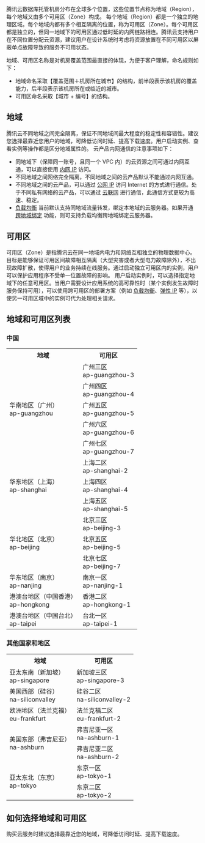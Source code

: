 腾讯云数据库托管机房分布在全球多个位置，这些位置节点称为地域（Region），每个地域又由多个可用区（Zone）构成。
每个地域（Region）都是一个独立的地理区域。每个地域内都有多个相互隔离的位置，称为可用区（Zone）。每个可用区都是独立的，但同一地域下的可用区通过低时延的内网链路相连。腾讯云支持用户在不同位置分配云资源，建议用户在设计系统时考虑将资源放置在不同可用区以屏蔽单点故障导致的服务不可用状态。

地域、可用区名称是对机房覆盖范围最直接的体现，为便于客户理解，命名规则如下：

- 地域命名采取【覆盖范围＋机房所在城市】的结构，前半段表示该机房的覆盖能力，后半段表示该机房所在或临近的城市。
- 可用区命名采取【城市 + 编号】的结构。

## 地域
腾讯云不同地域之间完全隔离，保证不同地域间最大程度的稳定性和容错性。建议您选择最靠近您用户的地域，可降低访问时延、提高下载速度。用户启动实例、查看实例等操作都是区分地域属性的。
云产品内网通信的注意事项如下：
- 同地域下（保障同一账号，且同一个 VPC 内）的云资源之间可通过内网互通，可以直接使用 [内网 IP](https://cloud.tencent.com/document/product/213/5225) 访问。
- 不同地域之间网络完全隔离，不同地域之间的云产品默认不能通过内网互通。
- 不同地域之间的云产品，可以通过 [公网 IP](https://cloud.tencent.com/document/product/213/5224) 访问 Internet 的方式进行通信。处于不同私有网络的云产品，可以通过 [云联网](https://cloud.tencent.com/document/product/877) 进行通信，此通信方式更较为高速、稳定。
- [负载均衡](https://cloud.tencent.com/document/product/214) 当前默认支持同地域流量转发，绑定本地域的云服务器。如果开通 [跨地域绑定](https://cloud.tencent.com/document/product/214/12014) 功能，则可支持负载均衡跨地域绑定云服务器。

## 可用区
可用区（Zone）是指腾讯云在同一地域内电力和网络互相独立的物理数据中心。目标是能够保证可用区间故障相互隔离（大型灾害或者大型电力故障除外），不出现故障扩散，使得用户的业务持续在线服务。通过启动独立可用区内的实例，用户可以保护应用程序不受单一位置故障的影响。
用户启动实例时，可以选择指定地域下的任意可用区。当用户需要设计应用系统的高可靠性时（某个实例发生故障时服务保持可用），可以使用跨可用区的部署方案（例如 [负载均衡](https://cloud.tencent.com/document/product/214)、[弹性 IP](https://cloud.tencent.com/document/product/213/5733) 等），以使另一可用区域中的实例可代为处理相关请求。
## 地域和可用区列表
### 中国
<table class="table-striped">
<tbody>
<tr><th>地域</th><th>可用区</th></tr>
<tr>
<td rowspan="5">华南地区（广州）<br> ap-guangzhou</td>
<td>广州三区<br> ap-guangzhou-3</td></tr>	
<tr>
<td>广州四区<br> ap-guangzhou-4</td></tr>
<tr>
<td>广州五区<br> ap-guangzhou-5</td></tr>	
<tr>
<td>广州六区<br> ap-guangzhou-6</td></tr>
<tr>
<td>广州七区<br> ap-guangzhou-7</td></tr>
<tr>
<td rowspan="3">华东地区（上海）<br>ap-shanghai</td>
<td>上海二区<br>ap-shanghai-2</td></tr>
<tr>
<td>上海四区<br>ap-shanghai-4</td></tr>
<tr>
<td>上海五区<br>ap-shanghai-5</td></tr>
<tr>
<td rowspan="3">华北地区（北京）<br>ap-beijing</td>
<td>北京三区<br>ap-beijing-3</td></tr>
<tr>
<td>北京五区<br>ap-beijing-5</td></tr>
<tr>
<td>北京七区<br>ap-beijing-7</td></tr>
<td rowspan="1">华东地区（南京）<br>ap-nanjing</td>
<td>南京一区<br>ap-nanjing-1</td></tr>
<td rowspan="1">港澳台地区（中国香港）<br>ap-hongkong</td>
<td>香港二区<br>ap-hongkong-1</td></tr>
<td rowspan="1">港澳台地区（中国台北）<br>ap-taipei</td>
<td>台北一区<br>ap-taipei-1</td></tr>
</tbody></table>	

### 其他国家和地区
<table class="table-striped">
<tbody>
<tr><th>地域</th><th>可用区</th></tr>
<tr>
<td rowspan="1">亚太东南（新加坡）<br>ap-singapore</td>
<td>新加坡三区<br>ap-singapore-3</td></tr>
<tr><td rowspan="1">美国西部（硅谷）<br>na-siliconvalley</td>
<td>硅谷二区<br>na-siliconvalley-2</td></tr>
<tr>
<td rowspan="1">欧洲地区（法兰克福）<br>eu-frankfurt</td>
<td>法兰克福二区<br>eu-frankfurt-2</td></tr>
<tr>
<td rowspan="2">美国东部（弗吉尼亚）<br>na-ashburn</td>
<td>弗吉尼亚一区<br>na-ashburn-1</td></tr>
<td>弗吉尼亚二区<br>na-ashburn-2</td></tr>
<tr>
<td rowspan="2">亚太东北（东京）<br>ap-tokyo</td>
<td>东京一区<br>ap-tokyo-1</td></tr>
<td>东京二区<br>ap-tokyo-2</td></tr>
<tr>
</tbody></table>	

## 如何选择地域和可用区
购买云服务时建议选择最靠近您的地域，可降低访问时延、提高下载速度。
